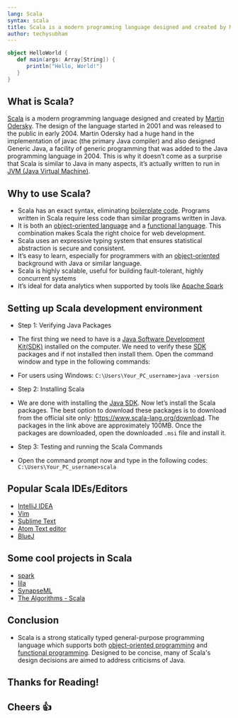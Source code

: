 ```yaml
---
lang: Scala
syntax: scala
title: Scala is a modern programming language designed and created by Martin Odersky.
author: techysubham
---
```


```scala
object HelloWorld {
   def main(args: Array[String]) {
      println("Hello, World!")
   }
} 
```

## What is Scala?

[Scala](https://en.wikipedia.org/wiki/Scala_(programming_language)) is a modern programming language designed and created by [Martin Odersky](https://en.wikipedia.org/wiki/Martin_Odersky). The design of the language started in 2001 and was released to the public in early 2004. Martin Odersky had a huge hand in the implementation of javac (the primary Java compiler) and also designed Generic Java, a facility of generic programming that was added to the Java programming language in 2004. This is why it doesn’t come as a surprise that Scala is similar to Java in many aspects, it’s actually written to run in [JVM (Java Virtual Machine)](https://en.wikipedia.org/wiki/Java_virtual_machine).

## Why to use Scala?

- Scala has an exact syntax, eliminating [boilerplate code](https://en.wikipedia.org/wiki/Boilerplate_code). Programs written in Scala require less code than similar programs written in Java.
- It is both an [object-oriented language](https://en.wikipedia.org/wiki/Object-oriented_programming) and a [functional language](https://en.wikipedia.org/wiki/Functional_programming). This combination makes Scala the right choice for web development.
- Scala uses an expressive typing system that ensures statistical abstraction is secure and consistent.
- It’s easy to learn, especially for programmers with an [object-oriented](https://en.wikipedia.org/wiki/Object-oriented_programming) background with Java or similar language.
- Scala is highly scalable, useful for building fault-tolerant, highly concurrent systems
- It’s ideal for data analytics when supported by tools like [Apache Spark](https://spark.apache.org)


## Setting up Scala development environment

- Step 1: Verifying Java Packages
- The first thing we need to have is a [Java Software Development Kit(SDK)](https://en.wikipedia.org/wiki/Java_Development_Kit) installed on the computer. We need to verify these [SDK](https://en.wikipedia.org/wiki/SDK) packages and if not installed then install them. Open the command window and type in the following commands:

- For users using Windows:
`C:\Users\Your_PC_username>java -version`

- Step 2: Installing Scala 
- We are done with installing the [Java SDK](https://en.wikipedia.org/wiki/Java_Development_Kit). Now let’s install the Scala packages. The best option to download these packages is to download from the official site only: https://www.scala-lang.org/download. 
The packages in the link above are approximately 100MB. Once the packages are downloaded, open the downloaded `.msi` file and install it.

- Step 3: Testing and running the Scala Commands
- Open the command prompt now and type in the following codes:
`C:\Users\Your_PC_username>scala`

## Popular Scala IDEs/Editors

- [IntelliJ IDEA](https://www.jetbrains.com/idea)
- [Vim](https://www.vim.org/download.php)
- [Sublime Text](https://www.sublimetext.com)
- [Atom Text editor](https://atom.io)
- [BlueJ](https://www.bluej.org)

## Some cool projects in Scala 

- [spark](https://github.com/apache/spark)
- [lila](https://github.com/lichess-org/lila)
- [SynapseML](https://github.com/microsoft/SynapseML)
- [The Algorithms - Scala](https://github.com/TheAlgorithms/Scala)

## Conclusion

- Scala is a strong statically typed general-purpose programming language which supports both [object-oriented programming](https://en.wikipedia.org/wiki/Object-oriented_programming) and [functional programming](https://en.wikipedia.org/wiki/Functional_programming). Designed to be concise, many of Scala's design decisions are aimed to address criticisms of Java.

## Thanks for Reading!
## Cheers 👍
